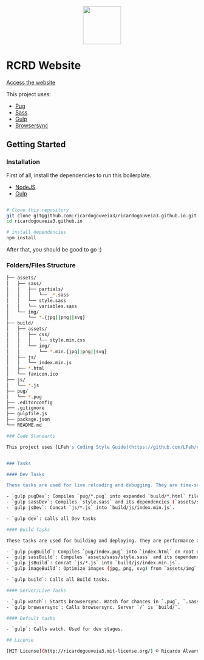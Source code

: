 <p align="center">
  <img src="https://i.imgur.com/erv3eR9.png" width="100">
</p>

# RCRD Website

[Access the website](http://rcrd.me/)

This project uses:

- [Pug](https://pugjs.org/)
- [Sass](http://sass-lang.com/)
- [Gulp](https://gulpjs.com/)
- [Browsersync](https://www.browsersync.io/)

## Getting Started

### Installation

First of all, install the dependencies to run this boilerplate.

- [NodeJS](http://nodejs.org/)
- [Gulp](https://gulpjs.com/)

```sh

# Clone this repository
git clone git@github.com:ricardogouveia3/ricardogouveia3.github.io.git
cd ricardogouveia3.github.io

# install dependencies
npm install

```

After that, you should be good to go :)

### Folders/Files Structure

```sh
├── assets/
│   ├── sass/
│   │   ├── partials/
│   │   │   └── _*.sass
│   │   └── style.sass
│   │   └── variables.sass
│   └── img/
│       └── *.{jpg||png||svg}
├── build/
│   ├── assets/
│   │   ├── css/
│   │   │   └── style.min.css
│   │   └── img/
│   │       └── *.min.{jpg||png||svg}
│   ├── js/
│   │   └── index.min.js
│   ├── *.html
│   └── favicon.ico
├── js/
│   └── *.js
├── pug/
│   └── *.pug
├── .editorconfig
├── .gitignore
├── gulpfile.js
├── package.json
└── README.md

### Code Standarts

This project uses [LFeh's Coding Style Guide](https://github.com/LFeh/coding-style)


### Tasks

#### Dev Tasks

These tasks are used for live reloading and debugging. They are time-saving focused. Don't use then for deploying.

- `gulp pugDev`: Compiles `pug/*.pug` into expanded `build/*.html` files. They are acessible by the name of the file, eg: `https://localhost:3000/page` for a `page.pug` file.
- `gulp sassDev`: Compiles `style.sass` and its dependencies (`assets/sass/**/*.sass`); concat result to `build/css/style.min.css` (expanded style in this step).
- `gulp jsDev`: Concat `js/*.js` into `build/js/index.min.js`.

- `gulp dev`: calls all Dev tasks

#### Build Tasks

These tasks are used for building and deploying. They are performance and good practices focused. They may be too slow for live reloading (or may cause infinite looping tasks).

- `gulp pugBuild`: Compiles `pug/index.pug` into `index.html` on root directory.
- `gulp sassBuild`: Compiles `assets/sass/style.sass` and its dependencies; autoprefix resulting css; concat result to `build/css/style.min.css`.
- `gulp jsBuild`: Concat `js/*.js` into `build/js/index.min.js`.
- `gulp imageBuild`: Optimize images (jpg, png, svg) from `assets/img` into `build/assets/img`.

- `gulp build`: Calls all Build tasks.

#### Server/Live Tasks

- `gulp watch`: Starts browsersync. Watch for chances in `.pug`, `.sass` and `.js` files. Calls dev tasks individually.
- `gulp browsersync`: Calls browsersync. Server `/` is `build/`.

#### Default tasks

- `gulp`: Calls watch. Used for dev stages.

## License

[MIT License](http://ricardogouveia3.mit-license.org/) © Ricardo Álvaro Gouveia Gomes Filho